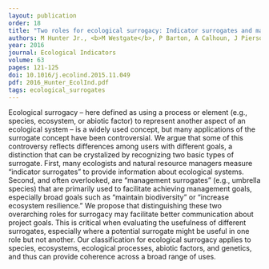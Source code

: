 ```yaml
---
layout: publication
order: 18
title: "Two roles for ecological surrogacy: Indicator surrogates and management surrogates."
authors: M Hunter Jr., <b>M Westgate</b>, P Barton, A Calhoun, J Pierson, A Tulloch, M Beger, C Branquino, T Caro, J Gross, J Heino, P Lane, C Longo, K Martin, WH McDowell, C Mellin, H Salo & D Lindenmayer
year: 2016
journal: Ecological Indicators
volume: 63
pages: 121-125
doi: 10.1016/j.ecolind.2015.11.049
pdf: 2016_Hunter_EcolInd.pdf
tags: ecological_surrogates
---
```

Ecological surrogacy – here defined as using a process or element (e.g., species, ecosystem, or abiotic factor) to represent another aspect of an ecological system – is a widely used concept, but many applications of the surrogate concept have been controversial. We argue that some of this controversy reflects differences among users with different goals, a distinction that can be crystalized by recognizing two basic types of surrogate. First, many ecologists and natural resource managers measure “indicator surrogates” to provide information about ecological systems. Second, and often overlooked, are “management surrogates” (e.g., umbrella species) that are primarily used to facilitate achieving management goals, especially broad goals such as “maintain biodiversity” or “increase ecosystem resilience.” We propose that distinguishing these two overarching roles for surrogacy may facilitate better communication about project goals. This is critical when evaluating the usefulness of different surrogates, especially where a potential surrogate might be useful in one role but not another. Our classification for ecological surrogacy applies to species, ecosystems, ecological processes, abiotic factors, and genetics, and thus can provide coherence across a broad range of uses.